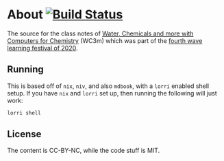 # About [![Build Status](https://travis-ci.com/HaoZeke/WC3m-wlf4.svg?branch=master)](https://travis-ci.com/HaoZeke/WC3m-wlf4)

The source for the class notes of [Water, Chemicals and more with Computers for Chemistry](https://haozeke.github.io/WC3m-wlf4) (WC3m) which was part of the [fourth wave learning festival of 2020](http://www.wavelf.org/ij6TzydE3kTSF8cwwIUj).

## Running

This is based off of `nix`, `niv`, and also `mdbook`, with a `lorri` enabled shell setup. If you have `nix` and `lorri` set up, then running the following will just work:

```bash
lorri shell
```

## License

The content is CC-BY-NC, while the code stuff is MIT.
